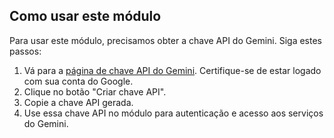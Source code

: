 ## Como usar este módulo

Para usar este módulo, precisamos obter a chave API do Gemini. Siga estes passos:

1. Vá para a [página de chave API do Gemini](https://aistudio.google.com/app/apikey). Certifique-se de estar logado com sua conta do Google.
2. Clique no botão "Criar chave API".
3. Copie a chave API gerada.
4. Use essa chave API no módulo para autenticação e acesso aos serviços do Gemini.